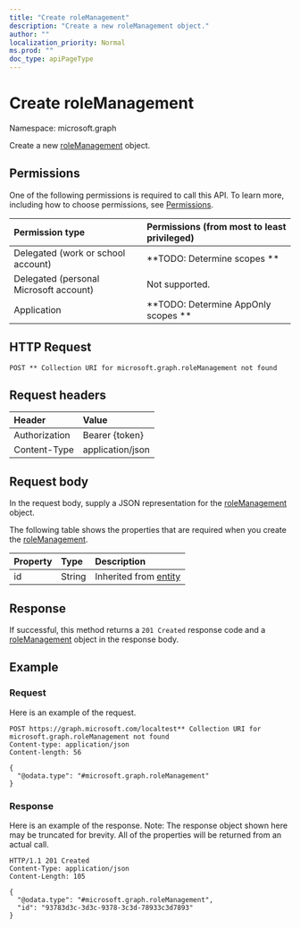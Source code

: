 ```yaml
---
title: "Create roleManagement"
description: "Create a new roleManagement object."
author: ""
localization_priority: Normal
ms.prod: ""
doc_type: apiPageType
---
```


# Create roleManagement

Namespace: microsoft.graph

Create a new [roleManagement](../resources/rolemanagement.md) object.

## Permissions
One of the following permissions is required to call this API. To learn more, including how to choose permissions, see [Permissions](/concepts/permissions-reference.md).

|Permission type|Permissions (from most to least privileged)|
|:---|:---|
|Delegated (work or school account)|**TODO: Determine scopes **|
|Delegated (personal Microsoft account)|Not supported.|
|Application|**TODO: Determine AppOnly scopes **|

## HTTP Request
<!-- {
  "blockType": "ignored"
}
-->
``` http
POST ** Collection URI for microsoft.graph.roleManagement not found
```

## Request headers
|Header|Value|
|:---|:---|
|Authorization|Bearer {token}|
|Content-Type|application/json|

## Request body
In the request body, supply a JSON representation for the [roleManagement](../resources/rolemanagement.md) object.

The following table shows the properties that are required when you create the [roleManagement](../resources/rolemanagement.md).

|Property|Type|Description|
|:---|:---|:---|
|id|String| Inherited from [entity](../resources/entity.md)|



## Response
If successful, this method returns a `201 Created` response code and a [roleManagement](../resources/rolemanagement.md) object in the response body.

## Example

### Request
Here is an example of the request.
<!-- {
  "blockType": "request",
  "name": "create_rolemanagement_from_"
}
-->
``` http
POST https://graph.microsoft.com/localtest** Collection URI for microsoft.graph.roleManagement not found
Content-type: application/json
Content-length: 56

{
  "@odata.type": "#microsoft.graph.roleManagement"
}
```

### Response
Here is an example of the response. Note: The response object shown here may be truncated for brevity. All of the properties will be returned from an actual call.
<!-- {
  "blockType": "response",
  "truncated": true,
  "@odata.type": "microsoft.graph.rolemanagement"
}
-->
``` http
HTTP/1.1 201 Created
Content-Type: application/json
Content-Length: 105

{
  "@odata.type": "#microsoft.graph.roleManagement",
  "id": "93783d3c-3d3c-9378-3c3d-78933c3d7893"
}
```

